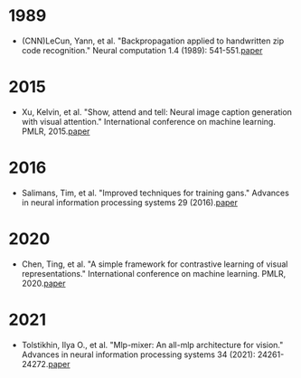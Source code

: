 # 1989
- (CNN)LeCun, Yann, et al. "Backpropagation applied to handwritten zip code recognition." Neural computation 1.4 (1989): 541-551.[paper](https://ieeexplore.ieee.org/abstract/document/6795724)

# 2015
- Xu, Kelvin, et al. "Show, attend and tell: Neural image caption generation with visual attention." International conference on machine learning. PMLR, 2015.[paper](http://proceedings.mlr.press/v37/xuc15.pdf)

# 2016
- Salimans, Tim, et al. "Improved techniques for training gans." Advances in neural information processing systems 29 (2016).[paper](https://proceedings.neurips.cc/paper/2016/file/8a3363abe792db2d8761d6403605aeb7-Paper.pdf)

# 2020
- Chen, Ting, et al. "A simple framework for contrastive learning of visual representations." International conference on machine learning. PMLR, 2020.[paper](http://proceedings.mlr.press/v119/chen20j/chen20j.pdf)

# 2021 
- Tolstikhin, Ilya O., et al. "Mlp-mixer: An all-mlp architecture for vision." Advances in neural information processing systems 34 (2021): 24261-24272.[paper](https://proceedings.neurips.cc/paper/2021/file/cba0a4ee5ccd02fda0fe3f9a3e7b89fe-Paper.pdf)